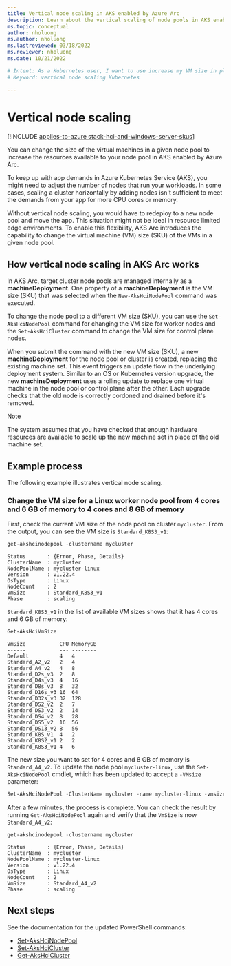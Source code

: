 ```yaml
---
title: Vertical node scaling in AKS enabled by Azure Arc
description: Learn about the vertical scaling of node pools in AKS enabled by Arc.
ms.topic: conceptual
author: nholuong
ms.author: nholuong 
ms.lastreviewed: 03/18/2022
ms.reviewer: nholuong
ms.date: 10/21/2022

# Intent: As a Kubernetes user, I want to use increase my VM size in place to grow my nodes to keep up with application demand.
# Keyword: vertical node scaling Kubernetes

---
```

# Vertical node scaling

[!INCLUDE [applies-to-azure stack-hci-and-windows-server-skus](includes/aks-hci-applies-to-skus/aks-hybrid-applies-to-azure-stack-hci-windows-server-sku.md)]

You can change the size of the virtual machines in a given node pool to increase the resources available to your node pool in AKS enabled by Azure Arc.

To keep up with app demands in Azure Kubernetes Service (AKS), you might need to adjust the number of nodes that run your workloads. In some cases, scaling a cluster horizontally by adding nodes isn't sufficient to meet the demands from your app for more CPU cores or memory.

Without vertical node scaling, you would have to redeploy to a new node pool and move the app. This situation might not be ideal in resource limited edge environments. To enable this flexibility, AKS Arc introduces the capability to change the virtual machine (VM) size (SKU) of the VMs in a given node pool.

## How vertical node scaling in AKS Arc works

In AKS Arc, target cluster node pools are managed internally as a **machineDeployment**. One property of a **machineDeployment** is the VM size (SKU) that was selected when the `New-AksHciNodePool` command was executed.

To change the node pool to a different VM size (SKU), you can use the `Set-AksHciNodePool` command for changing the VM size for worker nodes and the `Set-AksHciCluster` command to change the VM size for control plane nodes.

When you submit the command with the new VM size (SKU), a new **machineDeployment** for the node pool or cluster is created, replacing the existing machine set. This event triggers an update flow in the underlying deployment system. Similar to an OS or Kubernetes version upgrade, the new **machineDeployment** uses a rolling update to replace one virtual machine in the node pool or control plane after the other. Each upgrade checks that the old node is correctly cordoned and drained before it's removed.

> [!NOTE]
> The system assumes that you have checked that enough hardware resources are available to scale up the new machine set in place of the old machine set.

## Example process

The following example illustrates vertical node scaling.

### Change the VM size for a Linux worker node pool from 4 cores and 6 GB of memory to 4 cores and 8 GB of memory

First, check the current VM size of the node pool on cluster `mycluster`. From the output, you can see the VM size is `Standard_K8S3_v1`:

``` powershell
get-akshcinodepool -clustername mycluster
```

```output
Status       : {Error, Phase, Details}
ClusterName  : mycluster
NodePoolName : mycluster-linux
Version      : v1.22.4
OsType       : Linux
NodeCount    : 2
VmSize       : Standard_K8S3_v1
Phase        : scaling
```

`Standard_K8S3_v1` in the list of available VM sizes shows that it has 4 cores and 6 GB of memory:

``` powershell
Get-AksHciVmSize
```

```output
VmSize           CPU MemoryGB
------           --- --------
Default          4   4
Standard_A2_v2   2   4
Standard_A4_v2   4   8
Standard_D2s_v3  2   8
Standard_D4s_v3  4   16
Standard_D8s_v3  8   32
Standard_D16s_v3 16  64
Standard_D32s_v3 32  128
Standard_DS2_v2  2   7
Standard_DS3_v2  2   14
Standard_DS4_v2  8   28
Standard_DS5_v2  16  56
Standard_DS13_v2 8   56
Standard_K8S_v1  4   2
Standard_K8S2_v1 2   2
Standard_K8S3_v1 4   6
```

The new size you want to set for 4 cores and 8 GB of memory is `Standard_A4_v2`. To update the node pool `mycluster-linux`, use the `Set-AksHciNodePool` cmdlet, which has been updated to accept a `-VMsize` parameter:

``` powershell
Set-AksHciNodePool -ClusterName mycluster -name mycluster-linux -vmsize Standard_A4_v2
```

After a few minutes, the process is complete. You can check the result by running `Get-AksHciNodePool` again and verify that the `VmSize` is now `Standard_A4_v2`:

``` powershell
get-akshcinodepool -clustername mycluster
```

```output
Status       : {Error, Phase, Details}
ClusterName  : mycluster
NodePoolName : mycluster-linux
Version      : v1.22.4
OsType       : Linux
NodeCount    : 2
VmSize       : Standard_A4_v2
Phase        : scaling
```

## Next steps

See the documentation for the updated PowerShell commands:

- [Set-AksHciNodePool](reference/ps/set-akshcinodepool.md)
- [Set-AksHciCluster](reference/ps/set-akshcicluster.md)
- [Get-AksHciCluster](reference/ps/get-akshcicluster.md)
